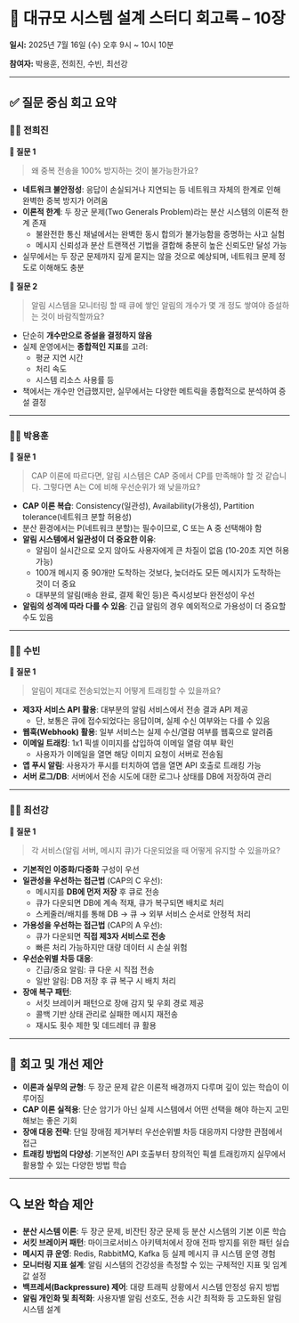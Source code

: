 # 🧾 대규모 시스템 설계 스터디 회고록 – 10장

**일시:** 2025년 7월 16일 (수) 오후 9시 ~ 10시 10분

**참여자:** 박용훈, 전희진, 수빈, 최선강

---

## ✅ 질문 중심 회고 요약

### 🧑‍💻 전희진

**💬 질문 1**

> 왜 중복 전송을 100% 방지하는 것이 불가능한가요?

* **네트워크 불안정성**: 응답이 손실되거나 지연되는 등 네트워크 자체의 한계로 인해 완벽한 중복 방지가 어려움
* **이론적 한계**: 두 장군 문제(Two Generals Problem)라는 분산 시스템의 이론적 한계 존재
    * 불완전한 통신 채널에서는 완벽한 동시 합의가 불가능함을 증명하는 사고 실험
    * 메시지 신뢰성과 분산 트랜잭션 기법을 결합해 충분히 높은 신뢰도만 달성 가능
* 실무에서는 두 장군 문제까지 깊게 묻지는 않을 것으로 예상되며, 네트워크 문제 정도로 이해해도 충분

**💬 질문 2**

> 알림 시스템을 모니터링 할 때 큐에 쌓인 알림의 개수가 몇 개 정도 쌓여야 증설하는 것이 바람직할까요?

* 단순히 **개수만으로 증설을 결정하지 않음**
* 실제 운영에서는 **종합적인 지표**를 고려:
    * 평균 지연 시간
    * 처리 속도
    * 시스템 리소스 사용률 등
* 책에서는 개수만 언급했지만, 실무에서는 다양한 메트릭을 종합적으로 분석하여 증설 결정

---

### 🧑‍💻 박용훈

**💬 질문 1**

> CAP 이론에 따르다면, 알림 시스템은 CAP 중에서 CP를 만족해야 할 것 같습니다. 그렇다면 A는 C에 비해 우선순위가 왜 낮을까요?

* **CAP 이론 복습**: Consistency(일관성), Availability(가용성), Partition tolerance(네트워크 분할 허용성)
* 분산 환경에서는 P(네트워크 분할)는 필수이므로, C 또는 A 중 선택해야 함
* **알림 시스템에서 일관성이 더 중요한 이유**:
    * 알림이 실시간으로 오지 않아도 사용자에게 큰 차질이 없음 (10-20초 지연 허용 가능)
    * 100개 메시지 중 90개만 도착하는 것보다, 늦더라도 모든 메시지가 도착하는 것이 더 중요
    * 대부분의 알림(배송 완료, 결제 확인 등)은 즉시성보다 완전성이 우선
* **알림의 성격에 따라 다를 수 있음**: 긴급 알림의 경우 예외적으로 가용성이 더 중요할 수도 있음

---

### 🧑‍💻 수빈

**💬 질문 1**

> 알림이 제대로 전송되었는지 어떻게 트래킹할 수 있을까요?

* **제3자 서비스 API 활용**: 대부분의 알림 서비스에서 전송 결과 API 제공
    * 단, 보통은 큐에 접수되었다는 응답이며, 실제 수신 여부와는 다를 수 있음
* **웹훅(Webhook) 활용**: 일부 서비스는 실제 수신/열람 여부를 웹훅으로 알려줌
* **이메일 트래킹**: 1x1 픽셀 이미지를 삽입하여 이메일 열람 여부 확인
    * 사용자가 이메일을 열면 해당 이미지 요청이 서버로 전송됨
* **앱 푸시 알림**: 사용자가 푸시를 터치하여 앱을 열면 API 호출로 트래킹 가능
* **서버 로그/DB**: 서버에서 전송 시도에 대한 로그나 상태를 DB에 저장하여 관리

---

### 🧑‍💻 최선강

**💬 질문 1**

> 각 서비스(알림 서버, 메시지 큐)가 다운되었을 때 어떻게 유지할 수 있을까요?

* **기본적인 이중화/다중화** 구성이 우선
* **일관성을 우선하는 접근법** (CAP의 C 우선):
    * 메시지를 **DB에 먼저 저장** 후 큐로 전송
    * 큐가 다운되면 DB에 계속 적재, 큐가 복구되면 배치로 처리
    * 스케줄러/배치를 통해 DB → 큐 → 외부 서비스 순서로 안정적 처리
* **가용성을 우선하는 접근법** (CAP의 A 우선):
    * 큐가 다운되면 **직접 제3자 서비스로 전송**
    * 빠른 처리 가능하지만 대량 데이터 시 손실 위험
* **우선순위별 차등 대응**:
    * 긴급/중요 알림: 큐 다운 시 직접 전송
    * 일반 알림: DB 저장 후 큐 복구 시 배치 처리
* **장애 복구 패턴**:
    * 서킷 브레이커 패턴으로 장애 감지 및 우회 경로 제공
    * 콜백 기반 상태 관리로 실패한 메시지 재전송
    * 재시도 횟수 제한 및 데드레터 큐 활용

---

## 📝 회고 및 개선 제안

* **이론과 실무의 균형**: 두 장군 문제 같은 이론적 배경까지 다루며 깊이 있는 학습이 이루어짐
* **CAP 이론 실적용**: 단순 암기가 아닌 실제 시스템에서 어떤 선택을 해야 하는지 고민해보는 좋은 기회
* **장애 대응 전략**: 단일 장애점 제거부터 우선순위별 차등 대응까지 다양한 관점에서 접근
* **트래킹 방법의 다양성**: 기본적인 API 호출부터 창의적인 픽셀 트래킹까지 실무에서 활용할 수 있는 다양한 방법 학습

---

## 🔍 보완 학습 제안

* **분산 시스템 이론**: 두 장군 문제, 비잔틴 장군 문제 등 분산 시스템의 기본 이론 학습
* **서킷 브레이커 패턴**: 마이크로서비스 아키텍처에서 장애 전파 방지를 위한 패턴 실습
* **메시지 큐 운영**: Redis, RabbitMQ, Kafka 등 실제 메시지 큐 시스템 운영 경험
* **모니터링 지표 설계**: 알림 시스템의 건강성을 측정할 수 있는 구체적인 지표 및 임계값 설정
* **백프레셔(Backpressure) 제어**: 대량 트래픽 상황에서 시스템 안정성 유지 방법
* **알림 개인화 및 최적화**: 사용자별 알림 선호도, 전송 시간 최적화 등 고도화된 알림 시스템 설계